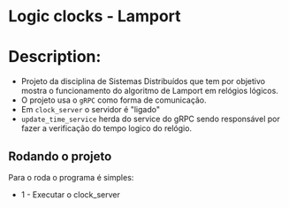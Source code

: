 # Logic clocks - Lamport

# Description:
- Projeto da disciplina de Sistemas Distribuídos que tem por objetivo mostra o funcionamento do algoritmo de Lamport em relógios lógicos.
- O projeto usa o `gRPC` como forma de comunicação.
- Em `clock_server` o servidor é "ligado"
- `update_time_service` herda do service do gRPC sendo responsável por fazer a verificação do tempo logico do relógio.

## Rodando o projeto

Para o roda o programa é simples:

- 1 - Executar o clock_server
